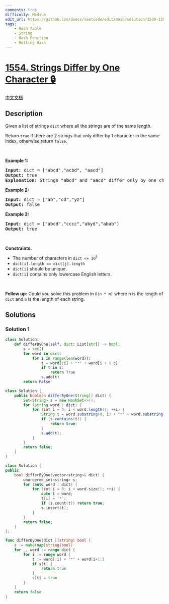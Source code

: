 ```yaml
---
comments: true
difficulty: Medium
edit_url: https://github.com/doocs/leetcode/edit/main/solution/1500-1599/1554.Strings%20Differ%20by%20One%20Character/README_EN.md
tags:
    - Hash Table
    - String
    - Hash Function
    - Rolling Hash
---
```


<!-- problem:start -->

# [1554. Strings Differ by One Character 🔒](https://leetcode.com/problems/strings-differ-by-one-character)

[中文文档](/solution/1500-1599/1554.Strings%20Differ%20by%20One%20Character/README.md)

## Description

<p>Given a list of strings <code>dict</code> where all the strings are of the same length.</p>

<p>Return <code>true</code> if there are 2 strings that only differ by 1 character in the same index, otherwise return <code>false</code>.</p>

<p>&nbsp;</p>
<p><strong class="example">Example 1:</strong></p>

<pre>
<strong>Input:</strong> dict = [&quot;abcd&quot;,&quot;acbd&quot;, &quot;aacd&quot;]
<strong>Output:</strong> true
<strong>Explanation:</strong> Strings &quot;a<strong>b</strong>cd&quot; and &quot;a<strong>a</strong>cd&quot; differ only by one character in the index 1.
</pre>

<p><strong class="example">Example 2:</strong></p>

<pre>
<strong>Input:</strong> dict = [&quot;ab&quot;,&quot;cd&quot;,&quot;yz&quot;]
<strong>Output:</strong> false
</pre>

<p><strong class="example">Example 3:</strong></p>

<pre>
<strong>Input:</strong> dict = [&quot;abcd&quot;,&quot;cccc&quot;,&quot;abyd&quot;,&quot;abab&quot;]
<strong>Output:</strong> true
</pre>

<p>&nbsp;</p>
<p><strong>Constraints:</strong></p>

<ul>
	<li>The number of characters in <code>dict &lt;= 10<sup>5</sup></code></li>
	<li><code>dict[i].length == dict[j].length</code></li>
	<li><code>dict[i]</code> should be unique.</li>
	<li><code>dict[i]</code> contains only lowercase English letters.</li>
</ul>

<p>&nbsp;</p>
<p><strong>Follow up:</strong> Could you solve this problem in <code>O(n * m)</code> where n is the length of <code>dict</code> and <code>m</code> is the length of each string.</p>

## Solutions

<!-- solution:start -->

### Solution 1

<!-- tabs:start -->

```python
class Solution:
    def differByOne(self, dict: List[str]) -> bool:
        s = set()
        for word in dict:
            for i in range(len(word)):
                t = word[:i] + "*" + word[i + 1 :]
                if t in s:
                    return True
                s.add(t)
        return False
```

```java
class Solution {
    public boolean differByOne(String[] dict) {
        Set<String> s = new HashSet<>();
        for (String word : dict) {
            for (int i = 0; i < word.length(); ++i) {
                String t = word.substring(0, i) + "*" + word.substring(i + 1);
                if (s.contains(t)) {
                    return true;
                }
                s.add(t);
            }
        }
        return false;
    }
}
```

```cpp
class Solution {
public:
    bool differByOne(vector<string>& dict) {
        unordered_set<string> s;
        for (auto word : dict) {
            for (int i = 0; i < word.size(); ++i) {
                auto t = word;
                t[i] = '*';
                if (s.count(t)) return true;
                s.insert(t);
            }
        }
        return false;
    }
};
```

```go
func differByOne(dict []string) bool {
	s := make(map[string]bool)
	for _, word := range dict {
		for i := range word {
			t := word[:i] + "*" + word[i+1:]
			if s[t] {
				return true
			}
			s[t] = true
		}
	}
	return false
}
```

<!-- tabs:end -->

<!-- solution:end -->

<!-- problem:end -->
